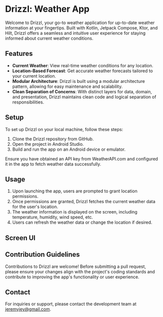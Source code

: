 # Drizzl: Weather App

Welcome to Drizzl, your go-to weather application for up-to-date weather information at your fingertips. Built with Kotlin, Jetpack Compose, Ktor, and Hilt, Drizzl offers a seamless and intuitive user experience for staying informed about current weather conditions.

## Features

- **Current Weather**: View real-time weather conditions for any location.
- **Location-Based Forecast**: Get accurate weather forecasts tailored to your current location.
- **Modular Architecture**: Drizzl is built using a modular architecture pattern, allowing for easy maintenance and scalability.
- **Clean Separation of Concerns**: With distinct layers for data, domain, and presentation, Drizzl maintains clean code and logical separation of responsibilities.

## Setup

To set up Drizzl on your local machine, follow these steps:

1. Clone the Drizzl repository from GitHub.
2. Open the project in Android Studio.
3. Build and run the app on an Android device or emulator.

Ensure you have obtained an API key from WeatherAPI.com and configured it in the app to fetch weather data successfully.

## Usage

1. Upon launching the app, users are prompted to grant location permissions.
2. Once permissions are granted, Drizzl fetches the current weather data for the user's location.
3. The weather information is displayed on the screen, including temperature, humidity, wind speed, etc.
4. Users can refresh the weather data or change the location if desired.

## Screen UI




## Contribution Guidelines

Contributions to Drizzl are welcome! Before submitting a pull request, please ensure your changes align with the project's coding standards and contribute to improving the app's functionality or user experience.

## Contact

For inquiries or support, please contact the development team at [jeremyjey@gmail.com](mailto:jeremyjey@gmail.com).

